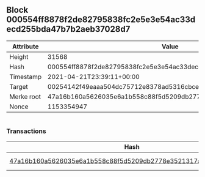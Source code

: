 ## Block 000554ff8878f2de82795838fc2e5e3e54ac33decd255bda47b7b2aeb37028d7

Attribute | Value
--- | ---
Height | 31568
Hash | 000554ff8878f2de82795838fc2e5e3e54ac33decd255bda47b7b2aeb37028d7
Timestamp | 2021-04-21T23:39:11+00:00
Target | 00254142f49eaaa504dc75712e8378ad5316cbcead634704b3734b6271167cc4
Merke root | 47a16b160a5626035e6a1b558c88f5d5209db2778e3521317a9cd920cce44005
Nonce | 1153354947

```

```

### Transactions

Hash | Amount
--- | ---
[47a16b160a5626035e6a1b558c88f5d5209db2778e3521317a9cd920cce44005](47a16b160a5626035e6a1b558c88f5d5209db2778e3521317a9cd920cce44005.md) | 10.00000000 SKEPTI 
